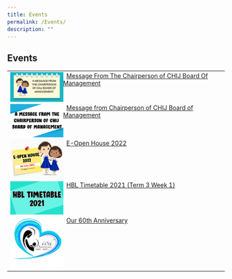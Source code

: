 ```yaml
---
title: Events
permalink: /Events/
description: ""
---
```

## Events

|                                              |
|----------------------------------------------|
| <img style="width: 25%;" src="/images/Chairpersonmessageevents.jpeg" align = "left" />&nbsp; [Message From The Chairperson of CHIJ Board Of Management](https://staging.d1qu38ykr1wc9w.amplifyapp.com/stakeholders/IJ-Board-of-Management/permalink/)                              |
| <img style="width: 25%;" src="/images/Chairpersonmessageevents2.jpeg" align = "left" />&nbsp; [Message from Chairperson of CHIJ Board of Management](https://staging.d1qu38ykr1wc9w.amplifyapp.com/stakeholders/IJ-Board-of-Management/permalink/)          |
| <img style="width: 25%;" src="/images/E-Openhousethumb.jpeg" align = "left" />&nbsp; [E-Open House 2022](/Events/E-Open-House-2022/)            |
| <img style="width: 25%;" src="/images/HBLTimetable.jpeg" align = "left" />&nbsp; [HBL Timetable 2021 (Term 3 Week 1)](/files/HBL%202021%20T3W1.pdf)           |
| <img style="width: 25%;" src="/images/60thAnniversary.png" align = "left" />&nbsp;    [Our 60th Anniversary](https://staging.d1qu38ykr1wc9w.amplifyapp.com/school-experience/60th-Anniversary/)                         |